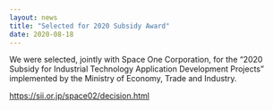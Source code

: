 ```yaml
---
layout: news
title: "Selected for 2020 Subsidy Award"
date: 2020-08-18
---
```


We were selected, jointly with Space One Corporation, for the “2020 Subsidy for Industrial Technology Application Development Projects” implemented by the Ministry of Economy, Trade and Industry. 

https://sii.or.jp/space02/decision.html 